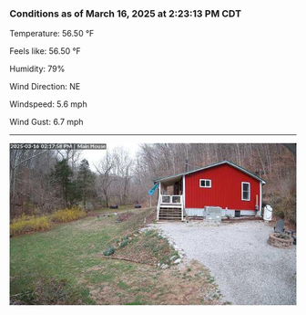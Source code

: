 ### Conditions as of March 16, 2025 at 2:23:13 PM CDT 

Temperature: 56.50 &deg;F

Feels like: 56.50 &deg;F

Humidity: 79%

Wind Direction: NE

Windspeed: 5.6 mph

Wind Gust: 6.7 mph

---

<img src="./images/latest.jpeg"/>


